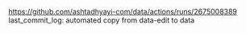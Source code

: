 https://github.com/ashtadhyayi-com/data/actions/runs/2675008389
last_commit_log: automated copy from data-edit to data